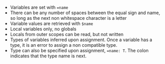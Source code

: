 - Variables are set with `=name`
- There can be any number of spaces between the equal sign and name, so long as the next non whitespace character is a letter
- Variable values are retrieved with `$name`
- Local variables only, no globals 
- Locals from outer scopes can be read, but not written
- Types of variables inferred upon assignment. Once a variable has a type, it is an error to assign a non compatible type.
- Type can also be specified upon assignment, `=name: T`. The colon indicates that the type name is next. 